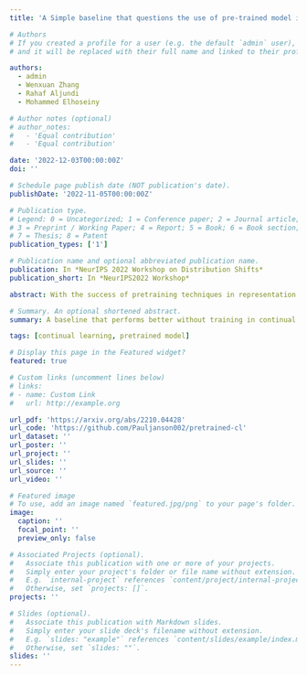 ```yaml
---
title: 'A Simple baseline that questions the use of pre-trained model in continual learning'

# Authors
# If you created a profile for a user (e.g. the default `admin` user), write the username (folder name) here
# and it will be replaced with their full name and linked to their profile.

authors:
  - admin
  - Wenxuan Zhang
  - Rahaf Aljundi
  - Mohammed Elhoseiny

# Author notes (optional)
# author_notes:
#   - 'Equal contribution'
#   - 'Equal contribution'

date: '2022-12-03T00:00:00Z'
doi: ''

# Schedule page publish date (NOT publication's date).
publishDate: '2022-11-05T00:00:00Z'

# Publication type.
# Legend: 0 = Uncategorized; 1 = Conference paper; 2 = Journal article;
# 3 = Preprint / Working Paper; 4 = Report; 5 = Book; 6 = Book section;
# 7 = Thesis; 8 = Patent
publication_types: ['1']

# Publication name and optional abbreviated publication name.
publication: In *NeurIPS 2022 Workshop on Distribution Shifts*
publication_short: In *NeurIPS2022 Workshop*

abstract: With the success of pretraining techniques in representation learning, a number of continual learning methods based on pretrained models have been proposed. Some of these methods design continual learning mechanisms on the pre-trained representations and only allow minimum updates or even no updates of the backbone models during the training of continual learning. In this paper, we question whether the complexity of these models is needed to achieve good performance by comparing them to a simple baseline that we designed. We argue that the pretrained feature extractor itself can be strong enough to achieve a competitive or even better continual learning performance on Split-CIFAR100 and CoRe 50 benchmarks. To validate this, we conduct a very simple baseline that 1) use the frozen pretrained model to extract image features for every class encountered during the continual learning stage and compute their corresponding mean features on training data, and 2) predict the class of the input based on the nearest neighbor distance between test samples and mean features of the classes; i.e., Nearest Mean Classifier (NMC). This baseline is single-headed, exemplar-free, and can be task-free (by updating the means continually). This baseline achieved 88.53% on 10-Split-CIFAR-100, surpassing most state-of-the-art continual learning methods that are all initialized using the same pretrained transformer model. We hope our baseline may encourage future progress in designing learning systems that can continually add quality to the learning representations even if they started from some pretrained weights.

# Summary. An optional shortened abstract.
summary: A baseline that performs better without training in continual learning benchmarks

tags: [continual learning, pretrained model]

# Display this page in the Featured widget?
featured: true

# Custom links (uncomment lines below)
# links:
# - name: Custom Link
#   url: http://example.org

url_pdf: 'https://arxiv.org/abs/2210.04428'
url_code: 'https://github.com/Pauljanson002/pretrained-cl'
url_dataset: ''
url_poster: ''
url_project: ''
url_slides: ''
url_source: ''
url_video: ''

# Featured image
# To use, add an image named `featured.jpg/png` to your page's folder.
image:
  caption: ''
  focal_point: ''
  preview_only: false

# Associated Projects (optional).
#   Associate this publication with one or more of your projects.
#   Simply enter your project's folder or file name without extension.
#   E.g. `internal-project` references `content/project/internal-project/index.md`.
#   Otherwise, set `projects: []`.
projects: ''

# Slides (optional).
#   Associate this publication with Markdown slides.
#   Simply enter your slide deck's filename without extension.
#   E.g. `slides: "example"` references `content/slides/example/index.md`.
#   Otherwise, set `slides: ""`.
slides: ''
---
```

<!-- 
{{% callout note %}}
Click the _Cite_ button above to demo the feature to enable visitors to import publication metadata into their reference management software.
{{% /callout %}}

{{% callout note %}}
Create your slides in Markdown - click the _Slides_ button to check out the example.
{{% /callout %}}

Supplementary notes can be added here, including [code, math, and images](https://wowchemy.com/docs/writing-markdown-latex/). -->
